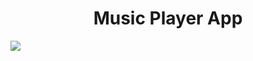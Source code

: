 <h1 align="center"> Music Player App</h1>
 <img src='https://github.com/trong-khanh-1109/Study-Web-at-F8/blob/00ad00daf3a664b9ff497a8c95840044c706a320/Image/Music_App.png'></img>
